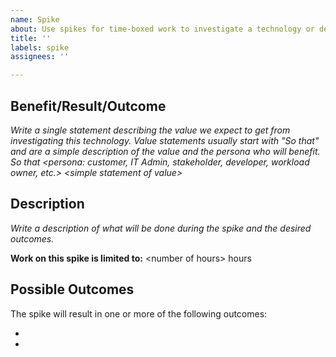 ```yaml
---
name: Spike
about: Use spikes for time-boxed work to investigate a technology or design problem, resulting in better understanding about what needs to be designed or built.
title: ''
labels: spike
assignees: ''

---
```


## Benefit/Result/Outcome

*Write a single statement describing the value we expect to get from investigating this technology. Value statements usually start with "So that" and are a simple description of the value and the persona who will benefit.*  
*So that \<persona: customer, IT Admin, stakeholder, developer, workload owner, etc.\> \<simple statement of value\>*

## Description

*Write a description of what will be done during the spike and the desired outcomes.*

**Work on this spike is limited to:** \<number of hours> hours

## Possible Outcomes

The spike will result in one or more of the following outcomes:

-
-
